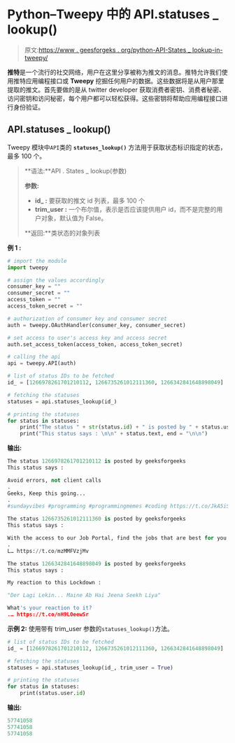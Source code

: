 # Python–Tweepy 中的 API.statuses _ lookup()

> 原文:[https://www . geesforgeks . org/python-API-States _ lookup-in-tweepy/](https://www.geeksforgeeks.org/python-api-statuses_lookup-in-tweepy/)

**推特**是一个流行的社交网络，用户在这里分享被称为推文的消息。推特允许我们使用推特应用编程接口或 **Tweepy** 挖掘任何用户的数据。这些数据将是从用户那里提取的推文。首先要做的是从 twitter developer 获取消费者密钥、消费者秘密、访问密钥和访问秘密，每个用户都可以轻松获得。这些密钥将帮助应用编程接口进行身份验证。

## API.statuses _ lookup()

Tweepy 模块中`API`类的 **`statuses_lookup()`** 方法用于获取状态标识指定的状态，最多 100 个。

> **语法:**API . States _ lookup(参数)
> 
> **参数:**
> 
> *   **id_ :** 要获取的推文 id 列表，最多 100 个
> *   **trim_user :** 一个布尔值，表示是否应该提供用户 id，而不是完整的用户对象，默认值为 False。
> 
> **返回:**类状态的对象列表

**例 1 :**

```py
# import the module
import tweepy

# assign the values accordingly
consumer_key = ""
consumer_secret = ""
access_token = ""
access_token_secret = ""

# authorization of consumer key and consumer secret
auth = tweepy.OAuthHandler(consumer_key, consumer_secret)

# set access to user's access key and access secret 
auth.set_access_token(access_token, access_token_secret)

# calling the api 
api = tweepy.API(auth)

# list of status IDs to be fetched 
id_ = [1266978261701210112, 1266735261012111360, 1266342841648898049]

# fetching the statuses
statuses = api.statuses_lookup(id_)

# printing the statuses
for status in statuses:
    print("The status " + str(status.id) + " is posted by " + status.user.screen_name)
    print("This status says : \n\n" + status.text, end = "\n\n")
```

**输出:**

```py
The status 1266978261701210112 is posted by geeksforgeeks
This status says : 

Avoid errors, not client calls
.
Geeks, Keep this going...
.
#sundayvibes #programming #programmingmemes #coding https://t.co/JkA5iStofZ

The status 1266735261012111360 is posted by geeksforgeeks
This status says : 

With the access to our Job Portal, find the jobs that are best for you & experience happy placement journey....
.
L… https://t.co/mzMMFVzjMv

The status 1266342841648898049 is posted by geeksforgeeks
This status says : 

My reaction to this Lockdown : 

"Der Lagi Lekin... Maine Ab Hai Jeena Seekh Liya" 

What's your reaction to it?
.… https://t.co/nH9L0eewSr

```

**示例 2:** 使用带有 trim_user 参数的`statuses_lookup()`方法。

```py
# list of status IDs to be fetched 
id_ = [1266978261701210112, 1266735261012111360, 1266342841648898049]

# fetching the statuses
statuses = api.statuses_lookup(id_, trim_user = True)

# printing the statuses
for status in statuses:
    print(status.user.id)
```

**输出:**

```py
57741058
57741058
57741058

```